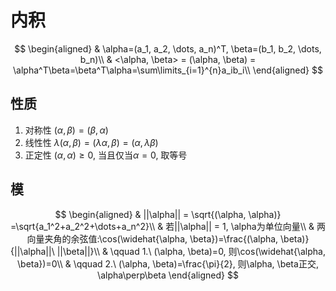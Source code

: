 # 内积

$$
\begin{aligned}
	& \alpha=(a_1, a_2, \dots, a_n)^T, \beta=(b_1, b_2, \dots, b_n)\\
	& <\alpha, \beta> = (\alpha, \beta) = \alpha^T\beta=\beta^T\alpha=\sum\limits_{i=1}^{n}a_ib_i\\
\end{aligned}
$$

## 性质

1. 对称性 $(\alpha, \beta)=(\beta, \alpha)$
2. 线性性 $\lambda(\alpha, \beta)=(\lambda\alpha, \beta)=(\alpha, \lambda\beta)$
3. 正定性 $(\alpha, \alpha)\ge 0$, 当且仅当$\alpha= 0$, 取等号

## 模

$$
\begin{aligned}
	& ||\alpha|| = \sqrt{(\alpha, \alpha)} =\sqrt{a_1^2+a_2^2+\dots+a_n^2}\\
	& 若||\alpha|| = 1, \alpha为单位向量\\
	& 两向量夹角的余弦值:\cos(\widehat{\alpha, \beta})=\frac{(\alpha, \beta)}{||\alpha||\ ||\beta||}\\
	& \qquad 1.\ (\alpha, \beta)=0, 则\cos(\widehat{\alpha, \beta})=0\\
	& \qquad 2.\ (\alpha, \beta)=\frac{\pi}{2}, 则\alpha, \beta正交, \alpha\perp\beta
\end{aligned}
$$
